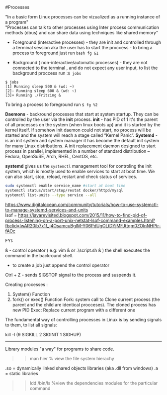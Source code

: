 #Processes  

"In a basic form Linux processes can be vizualized as a running instance of a program"  
"Processes can talk to other processes using Inter process communication methods (dbus) and can share data using techniques like shared memory"

* Foreground (interactive processes) - they are init and controlled through a terminal session aka the user has to start the proccess
				     - to bring a process to foreground just run  ```bash fg &1```

	
* Background ( non-interactive/automatic processes) - they are not connected to the terminal , and do not expect any user input, to list the background proccess run :`$ jobs`  

```shell
$ jobs
[1] Running sleep 500 & (wd: ~)
[2]- Running sleep 600 & (wd: ~)
[3]+ Running ./Fritzing &
```
To bring a process to foreground run `$ fg %2`  


**Daemons** - backround processes that start at system startup. They can be controlled by the user via the __init__ process.
**init** - has PID of 1 it's the parent of all processes on the system (when linux boots up) and it is started by the kernel itself.
If somehow init daemon could not start, no process will be started and the system will reach a stage called “Kernel Panic“.
**Systemd** -  is an init system and system manager it has become the default init system for many Linux distributions. A init replacement daemon designed to start process in parallel, implemented in a number of standard distribution – Fedora, OpenSuSE, Arch, RHEL, CentOS, etc.

 **systemd** gives us the `systemctl` management tool for controling the init system, which is mostly used to enable services to start at boot time. We can also start, stop, reload, restart and check status of services.

```bash
sudo systemctl enable service_name #start at boot time
systemctl status/start/stop/restat docker/httpd/mysql
systemctl list-units --type service --all
```   
 https://www.digitalocean.com/community/tutorials/how-to-use-systemctl-to-manage-systemd-services-and-units  
 lsof = https://javarevisited.blogspot.com/2015/11/how-to-find-pid-of-process-listening-on-a-port-unix-netstat-lsof-command-examples.html?fbclid=IwAR20ib7x1f_j4OsamcuBgIM-Y06PdUgOLtDYjMFJttqm0ZOlnNHPtr-fAOc
 
FYI:

& - control operator ( e.g: vim & or .\script.sh & ) the shell executes the command in the backround shell.
  - to create a job just append the control operator

Ctrl + Z - sends SIGSTOP signal to the process and suspends it.


Creating processes :

1) System() Function 
2) fork() or exec() Function
  Fork: system call to Clone current process (the parent and the child are identical procceses). The cloned process has new PID
  Exec: Replace current program with a different one
  
  
  
  The fundamental way of controlling processes in Linux is by sending signals to them, to list all signals:
 
  kill -l (9 SIGKILL 2 SIGINIT 1 SIGHUP)

-----------------------------------------------------------------------------------------------------------------------------
Library modules "a way" for programs to share code.

>> man hier % view the file system hierachy 

.so = dynamically linked shared objects libraries (aka .dll from windows)
.a = static libraries

>> ldd /bin/ls  %view the dependencies modules for the particular command
